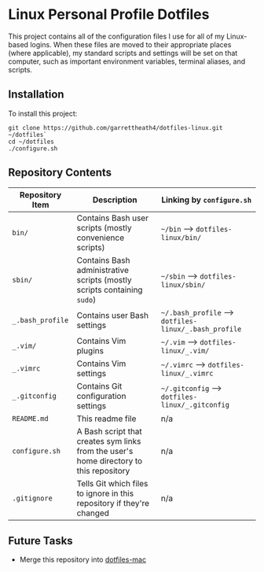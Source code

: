Linux Personal Profile Dotfiles
===============================

This project contains all of the configuration files I use for all of my
Linux-based logins. When these files are moved to their appropriate places
(where applicable), my standard scripts and settings will be set on that
computer, such as important environment variables, terminal aliases, and
scripts.

Installation
------------
To install this project:

```
git clone https://github.com/garrettheath4/dotfiles-linux.git ~/dotfiles`
cd ~/dotfiles
./configure.sh
```

Repository Contents
-------------------

| Repository Item | Description                                                                            | Linking by `configure.sh`                           |
|-----------------|----------------------------------------------------------------------------------------|-----------------------------------------------------|
|`bin/`           | Contains Bash user scripts (mostly convenience scripts)                                |`~/bin` --> `dotfiles-linux/bin/`                    |
|`sbin/`          | Contains Bash administrative scripts (mostly scripts containing `sudo`)                |`~/sbin` --> `dotfiles-linux/sbin/`                  |
|`_.bash_profile` | Contains user Bash settings                                                            |`~/.bash_profile` --> `dotfiles-linux/_.bash_profile`|
|`_.vim/`         | Contains Vim plugins                                                                   |`~/.vim` --> `dotfiles-linux/_.vim/`                 |
|`_.vimrc`        | Contains Vim settings                                                                  |`~/.vimrc` --> `dotfiles-linux/_.vimrc`              |
|`_.gitconfig`    | Contains Git configuration settings                                                    |`~/.gitconfig` --> `dotfiles-linux/_.gitconfig`      |
|`README.md`      | This readme file                                                                       | n/a                                                 |
|`configure.sh`   | A Bash script that creates sym links from the user's home directory to this repository | n/a                                                 |
|`.gitignore`     | Tells Git which files to ignore in this repository if they're changed                  | n/a                                                 |

Future Tasks
------------
 * Merge this repository into [dotfiles-mac](https://github.com/garrettheath4/dotfiles-mac.git "GitHub garrettheath4/dotfiles-mac")

